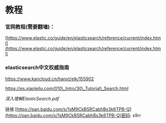 # 教程

### **官网教程\(需要翻墙\)：**

[https://www.elastic.co/guide/en/elasticsearch/reference/current/index.html](https://www.elastic.co/guide/en/elasticsearch/reference/current/index.html)

### **elasticsearch中文权威指南**

https://www.kancloud.cn/hanxt/elk/155902

https://es.xiaoleilu.com/010\_Intro/30\_Tutorial\_Search.html  

_深入理解ElasticSearch.pdf_

链接:[https://pan.baidu.com/s/1sM9CkBSRCabhBs3k6TPB-Q](https://pan.baidu.com/s/1sM9CkBSRCabhBs3k6TPB-Q)密码: s9rr

